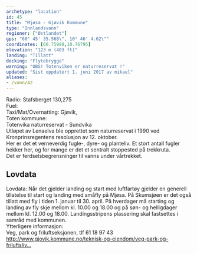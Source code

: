 ```yaml
---
archetype: "location"
id: 45
title: "Mjøsa - Gjøvik Kommune"
type: "Innlandsvann"
regioner: ["Østlandet"]
gps: "60° 45' 35.568\", 10° 46' 4.62\""
coordinates: [60.75988,10.76795]
elevation: "123 m (403 ft)"
landing: "Tillatt"
docking: "Flytebrygge"
warning: "OBS! Totenviken er naturreservat !"
updated: "Sist oppdatert 1. juni 2017 av mikael"
aliases:
- /vann/42
---
```


Radio:  Stafsberget 130,275\
 Fuel:\
Taxi/Mat/Overnatting:  Gjøvik,  \
Toten kommune:\
Totenvika naturreservat - Sundvika\
Utløpet av Lenaelva ble opprettet som naturreservat i 1990 ved Kronprinsregentens resolusjon av 12. oktober.\
Her er det et verneverdig fugle-, dyre- og planteliv. Et stort antall fugler hekker her, og for mange er det et sentralt stoppested på trekkruta.\
Det er ferdselsbegrensninger til vanns under vårtrekket.

## Lovdata

Lovdata: Når det gjelder landing og start med luftfartøy gjelder en generell tillatelse til start og landing med småfly på Mjøsa. På Skumsjøen er det også tillatt med fly i tiden 1. januar til 30. april. På hverdager må starting og landing av fly skje mellom kl. 10.00 og 18.00 og på søn- og helligdager mellom kl. 12.00 og 18.00. Landingsstripens plassering skal fastsettes i samråd med kommunen. \
Ytterligere informasjon:\
Veg, park og friluftseksjonen, tlf 61 18 97 43\
http://www.gjovik.kommune.no/teknisk-og-eiendom/veg-park-og-friluftsliv…
